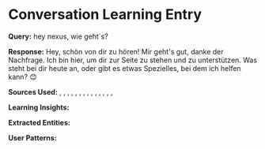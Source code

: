 
# Conversation Learning Entry

**Query:** hey nexus, wie geht´s?

**Response:** Hey, schön von dir zu hören! Mir geht's gut, danke der Nachfrage. Ich bin hier, um dir zur Seite zu stehen und zu unterstützen. Was steht bei dir heute an, oder gibt es etwas Spezielles, bei dem ich helfen kann? 😊

**Sources Used:** , , , , , , , , , , , , , , 

**Learning Insights:**


**Extracted Entities:** 

**User Patterns:** 
